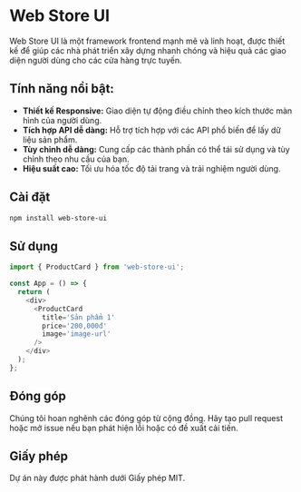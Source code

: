 # Web Store UI

Web Store UI là một framework frontend mạnh mẽ và linh hoạt, được thiết kế để giúp các nhà phát triển xây dựng nhanh chóng và hiệu quả các giao diện người dùng cho các cửa hàng trực tuyến. 

## Tính năng nổi bật:
- **Thiết kế Responsive:** Giao diện tự động điều chỉnh theo kích thước màn hình của người dùng.
- **Tích hợp API dễ dàng:** Hỗ trợ tích hợp với các API phổ biến để lấy dữ liệu sản phẩm.
- **Tùy chỉnh dễ dàng:** Cung cấp các thành phần có thể tái sử dụng và tùy chỉnh theo nhu cầu của bạn.
- **Hiệu suất cao:** Tối ưu hóa tốc độ tải trang và trải nghiệm người dùng.

## Cài đặt
```bash
npm install web-store-ui
```

## Sử dụng
```javascript
import { ProductCard } from 'web-store-ui';

const App = () => {
  return (
    <div>
      <ProductCard 
        title='Sản phẩm 1'
        price='200,000đ'
        image='image-url'
      />
    </div>
  );
};
```

## Đóng góp
Chúng tôi hoan nghênh các đóng góp từ cộng đồng. Hãy tạo pull request hoặc mở issue nếu bạn phát hiện lỗi hoặc có đề xuất cải tiến.

## Giấy phép
Dự án này được phát hành dưới Giấy phép MIT.